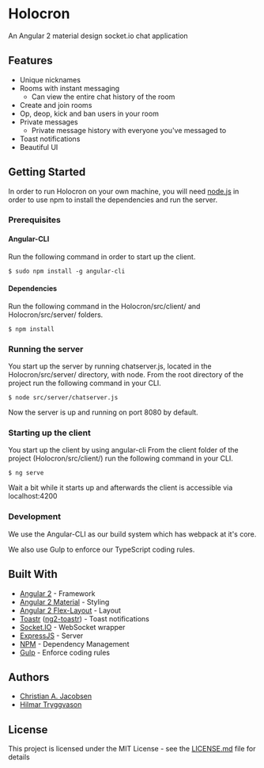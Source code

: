 # Holocron

An Angular 2 material design socket.io chat application

## Features

* Unique nicknames
* Rooms with instant messaging
    * Can view the entire chat history of the room
* Create and join rooms
* Op, deop, kick and ban users in your room
* Private messages
    * Private message history with everyone you've messaged to
* Toast notifications
* Beautiful UI

## Getting Started

In order to run Holocron on your own machine, you will need [node.js](https://nodejs.org/en/download/) in order to use npm to install the dependencies and run the server.

### Prerequisites

#### Angular-CLI

Run the following command in order to start up the client.

```
$ sudo npm install -g angular-cli
```

#### Dependencies

Run the following command in the Holocron/src/client/ and Holocron/src/server/ folders.

```
$ npm install
```

### Running the server

You start up the server by running chatserver.js, located in the Holocron/src/server/ directory, with node.
From the root directory of the project run the following command in your CLI.

```
$ node src/server/chatserver.js
```

Now the server is up and running on port 8080 by default.

### Starting up the client

You start up the client by using angular-cli
From the client folder of the project (Holocron/src/client/) run the following command in your CLI.

```
$ ng serve
```

Wait a bit while it starts up and afterwards the client is accessible via localhost:4200

### Development

We use the Angular-CLI as our build system which has webpack at it's core.

We also use Gulp to enforce our TypeScript coding rules.

## Built With
* [Angular 2](https://angular.io/) - Framework
* [Angular 2 Material](https://material.angular.io/) - Styling
* [Angular 2 Flex-Layout](https://github.com/angular/flex-layout) - Layout
* [Toastr](https://github.com/CodeSeven/toastr) ([ng2-toastr](https://github.com/PointInside/ng2-toastr)) - Toast notifications
* [Socket.IO](http://socket.io/) - WebSocket wrapper
* [ExpressJS](http://expressjs.com/) - Server
* [NPM](https://www.npmjs.com/) - Dependency Management
* [Gulp](http://gulpjs.com/) - Enforce coding rules

## Authors

* [Christian A. Jacobsen](https://github.com/ChristianJacobsen/)
* [Hilmar Tryggvason](https://github.com/Indexu/)

## License

This project is licensed under the MIT License - see the [LICENSE.md](LICENSE.md) file for details